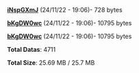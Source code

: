 [**iNspGXmJ**](/data/iNspGXmJ.txt) (24/11/22 - 19:06)- 728 bytes

[**bKgDW0wc**](/data/bKgDW0wc.txt) (24/11/22 - 19:06)- 10795 bytes

[**bKgDW0wc**](/data/bKgDW0wc.txt) (24/11/22 - 19:06)- 10795 bytes

**Total Datas**: 4711

**Total Size**: 25.69 MB / 25.7 MB
